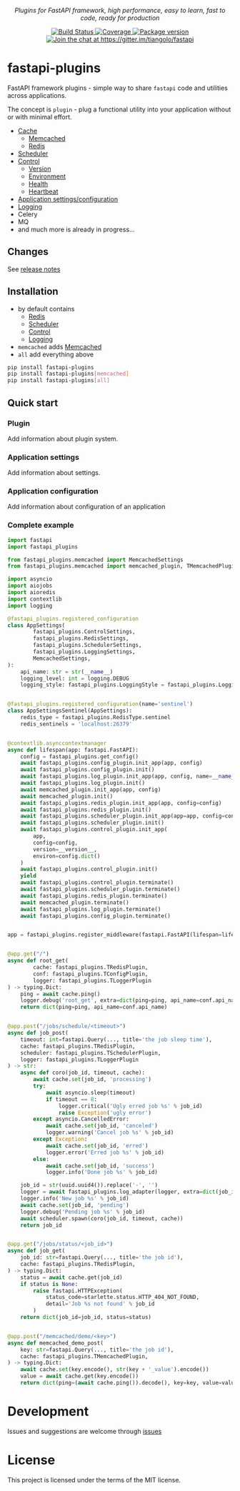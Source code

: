 <p align="center">
    <em>Plugins for FastAPI framework, high performance, easy to learn, fast to code, ready for production</em>
</p>
<p align="center">
<a href="https://travis-ci.org/madkote/fastapi-plugins" target="_blank">
    <img src="https://travis-ci.org/madkote/fastapi_plugins.svg?branch=master" alt="Build Status">
</a>
<a href="https://codecov.io/gh/madkote/fastapi-plugins" target="_blank">
    <img src="https://codecov.io/gh/madkote/fastapi_plugins/branch/master/graph/badge.svg" alt="Coverage">
</a>
<a href="https://pypi.org/project/fastapi-plugins" target="_blank">
    <img src="https://img.shields.io/pypi/v/fastapi_plugins.svg" alt="Package version">
</a>
<a href="https://gitter.im/tiangolo/fastapi?utm_source=badge&utm_medium=badge&utm_campaign=pr-badge&utm_content=badge" target="_blank">
    <img src="https://badges.gitter.im/tiangolo/fastapi.svg" alt="Join the chat at https://gitter.im/tiangolo/fastapi">
</a>
</p>

# fastapi-plugins
FastAPI framework plugins - simple way to share `fastapi` code and utilities across applications.

The concept is `plugin` - plug a functional utility into your application without or with minimal effort.

* [Cache](./docs/cache.md)
  * [Memcached](./docs/cache.md#memcached)
  * [Redis](./docs/cache.md#redis)
* [Scheduler](./docs/scheduler.md)
* [Control](./docs/control.md)
  * [Version](./docs/control.md#version)
  * [Environment](./docs/control.md#environment)
  * [Health](./docs/control.md#health)
  * [Heartbeat](./docs/control.md#heartbeat)
* [Application settings/configuration](./docs/settings.md)
* [Logging](./docs/logger.md)
* Celery
* MQ
* and much more is already in progress...

## Changes
See [release notes](CHANGES.md)

## Installation
* by default contains
  * [Redis](./docs/cache.md#redis)
  * [Scheduler](./docs/scheduler.md)
  * [Control](./docs/control.md)
  * [Logging](./docs/logger.md)
* `memcached` adds [Memcached](#memcached)
* `all` add everything above

```sh
pip install fastapi-plugins
pip install fastapi-plugins[memcached]
pip install fastapi-plugins[all]
```

## Quick start
### Plugin
Add information about plugin system.
### Application settings
Add information about settings.
### Application configuration
Add information about configuration of an application
### Complete example
```python
import fastapi
import fastapi_plugins

from fastapi_plugins.memcached import MemcachedSettings
from fastapi_plugins.memcached import memcached_plugin, TMemcachedPlugin

import asyncio
import aiojobs
import aioredis
import contextlib
import logging

@fastapi_plugins.registered_configuration
class AppSettings(
        fastapi_plugins.ControlSettings,
        fastapi_plugins.RedisSettings,
        fastapi_plugins.SchedulerSettings,
        fastapi_plugins.LoggingSettings,
        MemcachedSettings,
):
    api_name: str = str(__name__)
    logging_level: int = logging.DEBUG
    logging_style: fastapi_plugins.LoggingStyle = fastapi_plugins.LoggingStyle.logjson


@fastapi_plugins.registered_configuration(name='sentinel')
class AppSettingsSentinel(AppSettings):
    redis_type = fastapi_plugins.RedisType.sentinel
    redis_sentinels = 'localhost:26379'


@contextlib.asynccontextmanager
async def lifespan(app: fastapi.FastAPI):
    config = fastapi_plugins.get_config()
    await fastapi_plugins.config_plugin.init_app(app, config)
    await fastapi_plugins.config_plugin.init()
    await fastapi_plugins.log_plugin.init_app(app, config, name=__name__)
    await fastapi_plugins.log_plugin.init()
    await memcached_plugin.init_app(app, config)
    await memcached_plugin.init()
    await fastapi_plugins.redis_plugin.init_app(app, config=config)
    await fastapi_plugins.redis_plugin.init()
    await fastapi_plugins.scheduler_plugin.init_app(app=app, config=config)
    await fastapi_plugins.scheduler_plugin.init()
    await fastapi_plugins.control_plugin.init_app(
        app,
        config=config,
        version=__version__,
        environ=config.dict()
    )
    await fastapi_plugins.control_plugin.init()
    yield
    await fastapi_plugins.control_plugin.terminate()
    await fastapi_plugins.scheduler_plugin.terminate()
    await fastapi_plugins.redis_plugin.terminate()
    await memcached_plugin.terminate()
    await fastapi_plugins.log_plugin.terminate()
    await fastapi_plugins.config_plugin.terminate()


app = fastapi_plugins.register_middleware(fastapi.FastAPI(lifespan=lifespan))


@app.get("/")
async def root_get(
        cache: fastapi_plugins.TRedisPlugin,
        conf: fastapi_plugins.TConfigPlugin,
        logger: fastapi_plugins.TLoggerPlugin
) -> typing.Dict:
    ping = await cache.ping()
    logger.debug('root_get', extra=dict(ping=ping, api_name=conf.api_name))
    return dict(ping=ping, api_name=conf.api_name)


@app.post("/jobs/schedule/<timeout>")
async def job_post(
    timeout: int=fastapi.Query(..., title='the job sleep time'),
    cache: fastapi_plugins.TRedisPlugin,
    scheduler: fastapi_plugins.TSchedulerPlugin,
    logger: fastapi_plugins.TLoggerPlugin
) -> str:
    async def coro(job_id, timeout, cache):
        await cache.set(job_id, 'processing')
        try:
            await asyncio.sleep(timeout)
            if timeout == 8:
                logger.critical('Ugly erred job %s' % job_id)
                raise Exception('ugly error')
        except asyncio.CancelledError:
            await cache.set(job_id, 'canceled')
            logger.warning('Cancel job %s' % job_id)
        except Exception:
            await cache.set(job_id, 'erred')
            logger.error('Erred job %s' % job_id)
        else:
            await cache.set(job_id, 'success')
            logger.info('Done job %s' % job_id)

    job_id = str(uuid.uuid4()).replace('-', '')
    logger = await fastapi_plugins.log_adapter(logger, extra=dict(job_id=job_id, timeout=timeout))    # noqa E501
    logger.info('New job %s' % job_id)
    await cache.set(job_id, 'pending')
    logger.debug('Pending job %s' % job_id)
    await scheduler.spawn(coro(job_id, timeout, cache))
    return job_id


@app.get("/jobs/status/<job_id>")
async def job_get(
    job_id: str=fastapi.Query(..., title='the job id'),
    cache: fastapi_plugins.TRedisPlugin,
) -> typing.Dict:
    status = await cache.get(job_id)
    if status is None:
        raise fastapi.HTTPException(
            status_code=starlette.status.HTTP_404_NOT_FOUND,
            detail='Job %s not found' % job_id
        )
    return dict(job_id=job_id, status=status)


@app.post("/memcached/demo/<key>")
async def memcached_demo_post(
    key: str=fastapi.Query(..., title='the job id'),
    cache: fastapi_plugins.TMemcachedPlugin,
) -> typing.Dict:
    await cache.set(key.encode(), str(key + '_value').encode())
    value = await cache.get(key.encode())
    return dict(ping=(await cache.ping()).decode(), key=key, value=value)
```

# Development
Issues and suggestions are welcome through [issues](https://github.com/madkote/fastapi-plugins/issues)

# License
This project is licensed under the terms of the MIT license.
